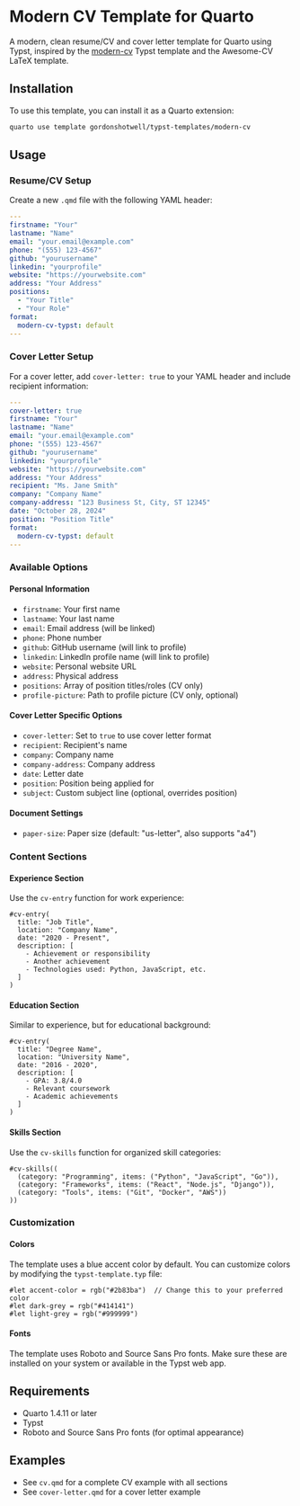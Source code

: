 # Modern CV Template for Quarto

A modern, clean resume/CV and cover letter template for Quarto using Typst, inspired by the [modern-cv](https://github.com/DeveloperPaul123/modern-cv) Typst template and the Awesome-CV LaTeX template.


## Installation

To use this template, you can install it as a Quarto extension:

```bash
quarto use template gordonshotwell/typst-templates/modern-cv
```

## Usage

### Resume/CV Setup

Create a new `.qmd` file with the following YAML header:

```yaml
---
firstname: "Your"
lastname: "Name"
email: "your.email@example.com"
phone: "(555) 123-4567"
github: "yourusername"
linkedin: "yourprofile"
website: "https://yourwebsite.com"
address: "Your Address"
positions:
  - "Your Title"
  - "Your Role"
format:
  modern-cv-typst: default
---
```

### Cover Letter Setup

For a cover letter, add `cover-letter: true` to your YAML header and include recipient information:

```yaml
---
cover-letter: true
firstname: "Your"
lastname: "Name"
email: "your.email@example.com"
phone: "(555) 123-4567"
github: "yourusername"
linkedin: "yourprofile"
website: "https://yourwebsite.com"
address: "Your Address"
recipient: "Ms. Jane Smith"
company: "Company Name"
company-address: "123 Business St, City, ST 12345"
date: "October 28, 2024"
position: "Position Title"
format:
  modern-cv-typst: default
---
```

### Available Options

#### Personal Information
- `firstname`: Your first name
- `lastname`: Your last name
- `email`: Email address (will be linked)
- `phone`: Phone number
- `github`: GitHub username (will link to profile)
- `linkedin`: LinkedIn profile name (will link to profile)
- `website`: Personal website URL
- `address`: Physical address
- `positions`: Array of position titles/roles (CV only)
- `profile-picture`: Path to profile picture (CV only, optional)

#### Cover Letter Specific Options
- `cover-letter`: Set to `true` to use cover letter format
- `recipient`: Recipient's name
- `company`: Company name
- `company-address`: Company address
- `date`: Letter date
- `position`: Position being applied for
- `subject`: Custom subject line (optional, overrides position)

#### Document Settings
- `paper-size`: Paper size (default: "us-letter", also supports "a4")

### Content Sections

#### Experience Section
Use the `cv-entry` function for work experience:

```typst
#cv-entry(
  title: "Job Title",
  location: "Company Name",
  date: "2020 - Present",
  description: [
    - Achievement or responsibility
    - Another achievement
    - Technologies used: Python, JavaScript, etc.
  ]
)
```

#### Education Section
Similar to experience, but for educational background:

```typst
#cv-entry(
  title: "Degree Name",
  location: "University Name",
  date: "2016 - 2020",
  description: [
    - GPA: 3.8/4.0
    - Relevant coursework
    - Academic achievements
  ]
)
```

#### Skills Section
Use the `cv-skills` function for organized skill categories:

```typst
#cv-skills((
  (category: "Programming", items: ("Python", "JavaScript", "Go")),
  (category: "Frameworks", items: ("React", "Node.js", "Django")),
  (category: "Tools", items: ("Git", "Docker", "AWS"))
))
```

### Customization

#### Colors
The template uses a blue accent color by default. You can customize colors by modifying the `typst-template.typ` file:

```typst
#let accent-color = rgb("#2b83ba")  // Change this to your preferred color
#let dark-grey = rgb("#414141")
#let light-grey = rgb("#999999")
```

#### Fonts
The template uses Roboto and Source Sans Pro fonts. Make sure these are installed on your system or available in the Typst web app.

## Requirements

- Quarto 1.4.11 or later
- Typst
- Roboto and Source Sans Pro fonts (for optimal appearance)

## Examples

- See `cv.qmd` for a complete CV example with all sections
- See `cover-letter.qmd` for a cover letter example